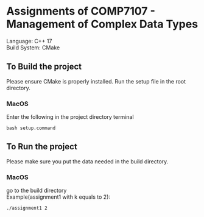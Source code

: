# Assignments of COMP7107 - Management of Complex Data Types

Language: C++ 17  
Build System: CMake
## To Build the project
Please ensure CMake is properly installed. Run the setup file in the root directory.  
### MacOS
Enter the following in the project directory terminal
```
bash setup.command
```

## To Run the project
Please make sure you put the data needed in the build directory.
### MacOS
go to the build directory  
Example(assignment1 with k equals to 2):
```
./assignment1 2
```